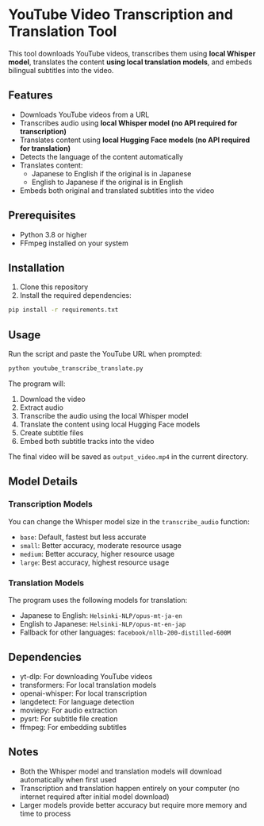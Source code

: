 # YouTube Video Transcription and Translation Tool

This tool downloads YouTube videos, transcribes them using **local Whisper model**, translates the content **using local translation models**, and embeds bilingual subtitles into the video.

## Features

- Downloads YouTube videos from a URL
- Transcribes audio using **local Whisper model (no API required for transcription)**
- Translates content using **local Hugging Face models (no API required for translation)**
- Detects the language of the content automatically
- Translates content:
  - Japanese to English if the original is in Japanese
  - English to Japanese if the original is in English
- Embeds both original and translated subtitles into the video

## Prerequisites

- Python 3.8 or higher
- FFmpeg installed on your system

## Installation

1. Clone this repository
2. Install the required dependencies:

```bash
pip install -r requirements.txt
```

## Usage

Run the script and paste the YouTube URL when prompted:

```bash
python youtube_transcribe_translate.py
```

The program will:
1. Download the video
2. Extract audio
3. Transcribe the audio using the local Whisper model
4. Translate the content using local Hugging Face models
5. Create subtitle files
6. Embed both subtitle tracks into the video

The final video will be saved as `output_video.mp4` in the current directory.

## Model Details

### Transcription Models
You can change the Whisper model size in the `transcribe_audio` function:

- `base`: Default, fastest but less accurate
- `small`: Better accuracy, moderate resource usage
- `medium`: Better accuracy, higher resource usage
- `large`: Best accuracy, highest resource usage

### Translation Models
The program uses the following models for translation:

- Japanese to English: `Helsinki-NLP/opus-mt-ja-en`
- English to Japanese: `Helsinki-NLP/opus-mt-en-jap`
- Fallback for other languages: `facebook/nllb-200-distilled-600M`

## Dependencies

- yt-dlp: For downloading YouTube videos
- transformers: For local translation models
- openai-whisper: For local transcription
- langdetect: For language detection
- moviepy: For audio extraction
- pysrt: For subtitle file creation
- ffmpeg: For embedding subtitles

## Notes

- Both the Whisper model and translation models will download automatically when first used
- Transcription and translation happen entirely on your computer (no internet required after initial model download)
- Larger models provide better accuracy but require more memory and time to process 